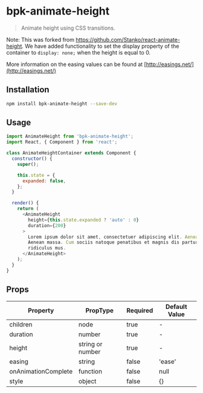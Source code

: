 # bpk-animate-height

> Animate height using CSS transitions.

Note: This was forked from https://github.com/Stanko/react-animate-height. We have added functionality to
set the display property of the container to `display: none;` when the height is equal to 0.

More information on the easing values can be found at [http://easings.net/](http://easings.net/)

## Installation

```sh
npm install bpk-animate-height --save-dev
```

## Usage

```js
import AnimateHeight from 'bpk-animate-height';
import React, { Component } from 'react';

class AnimateHeightContainer extends Component {
  constructor() {
    super();

    this.state = {
      expanded: false,
    };
  }

  render() {
    return (
      <AnimateHeight
        height={this.state.expanded ? 'auto' : 0}
        duration={200}
      >
        Lorem ipsum dolor sit amet, consectetuer adipiscing elit. Aenean commodo ligula eget dolor.
        Aenean massa. Cum sociis natoque penatibus et magnis dis parturient montes, nascetur
        ridiculus mus.
      </AnimateHeight>
    );
  }
}
```

## Props

| Property            | PropType         | Required | Default Value |
| ------------------- | ---------------- | -------- | ------------- |
| children            | node             | true     | -             |
| duration            | number           | true     | -             |
| height              | string or number | true     | -             |
| easing              | string           | false    | 'ease'        |
| onAnimationComplete | function         | false    | null          |
| style               | object           | false    | {}            |
